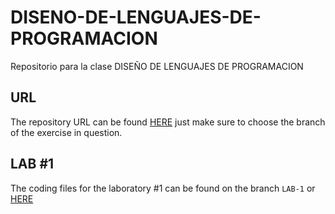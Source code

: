 # DISENO-DE-LENGUAJES-DE-PROGRAMACION
Repositorio para la clase DISEÑO DE LENGUAJES DE PROGRAMACION

## URL
The repository URL can be found [HERE](https://github.com/raulangelj/DISENO-DE-LENGUAJES-DE-PROGRAMACION) just make sure to choose the branch of the exercise in question.

## LAB #1
The coding files for the laboratory #1 can be found on the branch ```LAB-1``` or [HERE](https://github.com/raulangelj/DISENO-DE-LENGUAJES-DE-PROGRAMACION/tree/feat/LAB-1)
